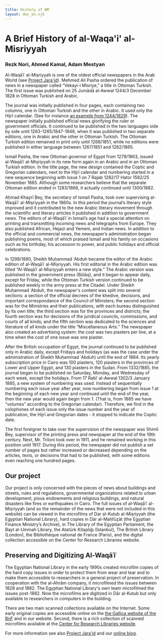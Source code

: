 ```yaml
---
title: History of WM
layout: doc_en.njk
---
```


# A Brief History of al-Waqa'i' al-Misriyyah

### Rezk Nori, Ahmed Kamal, Adam Mestyan

Al-Waqāʾiʿ al-Miṣriyyah is one of the oldest official newspapers in the Arab World (see <a href="https://projectjaraid.github.io/pages/chrono.html" target="_blank">Project Jara'id</a>). Mehmed Ali Pasha ordered the publication of news in a newspaper called “Vekayi-i Misriye,” a title in Ottoman Turkish. The first issue was published on 25 Jumādā al-Awwal 1244/3 December 1828 in Ottoman Turkish and Arabic. 

The journal was initially published in four pages, each containing two columns, one in Ottoman Turkish and the other in Arabic. It used only the Hijrī calendar. (See for instance <a href="https://gallica.bnf.fr/ark:/12148/bpt6k12150259" target="_blank">an example from 1244/1829</a>). The newspaper initially published official news glorifying the ruler or government officials. It continued to be published in the two languages side by side until 1263-1265/1847-1848, when it was published in two separate editions, one in Arabic and the other in Ottoman Turkish. The Ottoman Turkish edition remained in print only until 1268/1851, while no editions were published in either language between 1267/1851 and 1282/1865.

Ismail Pasha, the new Ottoman governor of Egypt from 1279/1863, issued al-Waqāʾiʿ al-Miṣriyyah in its new form again in an Arabic and in an Ottoman Turkish edition. In the title page, the new design contained the Coptic and Gregorian calendars, next to the Hijrī calendar and numbering started in a new sequence beginning with Issue 1 on 7 Rajab 1282/17 Hator 1582/25 November 1865. Although some researchers believe that the separate Ottoman edition ended in 1283/1866, it actually continued until 1300/1882.

Aḥmad Khayrī Bey, the secretary of Ismail Pasha, took over supervising al-Waqāʾiʿ al-Miṣriyyah in the 1860s. In this period the journal’s literary style improved and it contributed to the new Arabic literary movement through the scientific and literary articles it published in addition to government news. The editors of al-Waqāʾiʿ in Ismail’s age had a special attention on printing and transmitting incoming news and telegraphs from Europe. They also published African, Hejazi and Yemeni, and Indian news. In addition to the official and commercial news, the newspaper’s administration began publishing poems, most of which praised Ismail and his family on occasions such as his birthday, his accession to power, and public holidays and official celebrations.

In 1298/1880, Sheikh Muḥammad ʿAbduh became the editor of the Arabic edition of al-Waqāʾiʿ al-Miṣriyyah. His first editorial in the Arabic edition was titled “Al-Waqāʾiʿ al-Miṣriyyah enters a new style.” The Arabic version was published in the government press (Būlāq), and it began to appear daily, except for Friday, while the Ottoman Turkish version continued to be published weekly in the army press at the Citadel. Under Sheikh Muḥammad ʿAbduh, the newspaper's content was split into several sections: a section of the official decrees of the khedive, decisions, and important correspondance of the Council of Ministers; the second section was for the Ministries and their publications, with each bureau distinguished by its own title; the third section was for the provinces  and districts; the fourth section was for decisions of the juridical councils, commissions, and courts of all kinds; and the fifth section was dedicated to the sciences and literature of all kinds under the title “Miscellaneous Arts.” The newspaper also created an advertising system: the cost was two piasters per line, at a time when the cost of one issue was one piaster.

After the British occupation of Egypt, the journal continued to be published only in Arabic daily, except Fridays and holidays (as was the case under the administration of Sheikh Muḥammad ʿAbduh) until the end of 1884. Its yearly subscription price in Cairo was 100 piasters, 120 piasters in the provinces of Lower and Upper Egypt, and 130 piasters in the Sudan. From 1332/1885, the journal began to be published on Saturday, Monday, and Wednesday of each week, except the holidays. From 17 Rabīʿ al-Awwal 1302/3 January 1885, a new system of numbering was used. Instead of sequentially numbering each issue year after year, now numbering began from issue 1 at the beginning of each new year and continued until the end of the year, then the new year would again begin from 1. (That is, from 1885 we have “volumes” according to the Gregorian calendar). Therefore, we find in the colophones of each issue only the issue number and the year of publication, the Hijrī and Gregorian dates - it stopped to indicate the Coptic date.

The first foreigner to take over the supervision of the newspaper was Shimli Bey, supervisor of the printing press and newspaper at the end of the 19th century. Next, Mr. Triloni took over in 1911, and he remained working in this position until 1917. During this period, the newspaper did not publish a set number of pages but rather increased or decreased depending on the articles, texts, or decisions that had to be published, with some editions even reaching one hundred pages. 


## Our project

Our project is only concerned with the pieces of news about buildings and streets, rules and regulations, governmental organizations related to urban development, pious endowments and religious buildings, and natural disasters like fires or earthquakes in Cairo. The full issues of al-Waqāʾiʿ al-Miṣriyyah (and so the remainder of the news that were not included in this website) can be viewed in the microfilms of Dar al-Kutub al-Miṣriyyah (the Egyptian National Library), hard copies in Dār al-Maḥfūẓāt (the Egyptian Finance Ministry’s Archive), in The Library of the Egyptian Parliament, the Bayt al-Ummah Library, the Atatürk Kitaplığı (Istanbul), The British Library (London), the Bibliothèque national de France (Paris), and the digital collection accessible on the Center for Research Libraries website. 

## Preserving and Digitizing Al-Waqāʾiʿ

The Egyptian National Library in the early 1990s created microfilm copies of the hard copy issues in order to protect them from wear and tear and to make them accessible to researchers in a general project of preservation. In cooperation with the al-Ahrām company, it microfilmed the issues between 1828 and 1882. The Egyptian National Library's own team microfilmed the issues post-1882. Now the microfilms are digitized in Dār al-Kutub but only available to researchers in computers in the building.

There are two main scanned collections available on the Internet. Some early original copies are accessible online on the <a href="https://gallica.bnf.fr/ark:/12148/cb39902117n/date" target="_blank">the Gallica website of the BnF</a> and in our website. Second, there is a rich collection of scanned microfilms available at the <a href="http://ddsnext.crl.edu/titles/260/items" target="_blank">Center for Research Libraries website</a>. 

For more information see also <a href="https://projectjaraid.github.io/pages/chrono.html" target="_blank">Project Jara’id</a> and our <a href="https://cairemoderne.hypotheses.org/" target="_blank">online blog</a>. 








